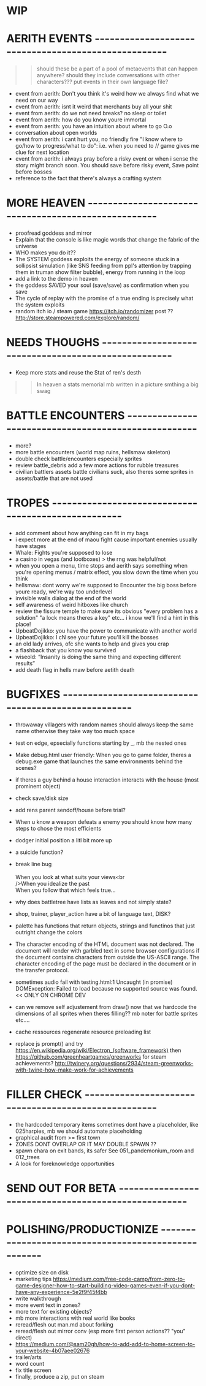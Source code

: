 # WIP


# AERITH EVENTS  ----------------------------------------------------
>> should these be a part of a pool of metaevents that can happen anywhere? should they include conversations with other characters???
>> put events in their own language file?
- event from aerith: Don't you think it's weird how we always find what we need on our way
- event from aerith: isnt it weird that merchants buy all your shit
- event from aerith: do we not need breaks? no sleep or toilet
- event from aerith: how do you know youre immortal
- event from aerith: you have an intuition about where to go O.o
- conversation about open worlds
- event from aerith: i cant hurt you, no friendly fire
      "I know where to go/how to progress/what to do": i.e. when you need to // game gives me clue for next location
- event from aerith: i always pray before a risky event or when i sense the story might branch soon. You should save before risky event,  Save point before bosses
- reference to the fact that there's always a crafting system

# MORE HEAVEN  ----------------------------------------------------

- proofread goddess and mirror
- Explain that the console is like magic words that change the fabric of the universe
- WHO makes you do it??
- The SYSTEM goddess exploits the energy of someone stuck in a sollipsist simulation (like SNS feeding from ppl's attention by    trapping them in truman show filter bubble), energy from running in the loop
- add a link to the demo in heaven
- the goddess SAVED your soul (save/save) as confirmation when you save
- The cycle of replay with the promise of a true ending is precisely what the system exploits
- random itch io / steam game
https://itch.io/randomizer post ??
http://store.steampowered.com/explore/random/


# NEEDS THOUGHS  ----------------------------------------------------

- Keep more stats and reuse the Stat of ren's desth
>> In heaven a stats memorial mb written in a picture smthing a big swag


# BATTLE ENCOUNTERS  ----------------------------------------------------
- more?
- more battle encounters (world map ruins, hellsmaw skeleton)
- double check battle/encounters especially sprites
- review battle_debris add a few more actions for rubble treasures
- civilian battlers assets battle civilians suck, also theres some sprites in assets/battle that are not used


# TROPES  ----------------------------------------------------
- add comment about how anything can fit in my bags
- i expect more at the end of maou fight cause important enemies usually have stages
- Whale: Fights you're supposed to lose
- a casino in vegas (and lootboxes) > the rng was helpful/not
- when you open a menu, time stops and aerith says something when you're opening menus / matrix effect, you slow down the time when you think
- hellsmaw: dont worry we're supposed to Encounter the big boss before youre ready, we're way too underlevel
- invisible walls dialog at the end of the world
- self awareness of weird hitboxes like church
- review the fissure temple to make sure its obvious "every problem has a solution" "a lock means theres a key" etc... i know we'll find a hint in this place!
- UpbeatDojikko: you have the power to communicate with another world
- UpbeatDojikko:  I cN see your future you'll kill the bosses
- an old lady arrives, ofc she wants to help and gives you crap
- a flashback that you know you survived
- wiseold: “Insanity is doing the same thing and expecting different results”
- add death flag in hells maw before aetith death


# BUGFIXES  ----------------------------------------------------
- throwaway villagers with random names should always keep the same name otherwise they take way too much space


- test on edge, epsecially functions starting by _, mb the nested ones
- Make debug.html user friendly: When you go to game folder, theres a debug.exe game that launches the same environments behind the scenes?
- if theres a guy behind a house interaction interacts with the house (most prominent object)
- check save/disk size
- add rens parent sendoff/house before trial?
- When u know a weapon defeats a enemy you should know how many steps to chose the most efficients
- dodger initial position a litl bit more up
- a suicide function?
- break line bug <br><br>When you look at what suits your views<br<br>/&gt;When you idealize the past<br>When you follow that which feels true...
- why does battletree have lists as leaves and not simply state?
- shop, trainer, player_action have a bit of language text, DISK?
- palette has functions that return objects, strings and functinos that just outright change the colors
- The character encoding of the HTML document was not declared. The document will render with garbled text in some browser configurations if the document contains characters from outside the US-ASCII range. The character encoding of the page must be declared in the document or in the transfer protocol.
- sometimes audio fail with testing.html:1 Uncaught (in promise) DOMException: Failed to load because no supported source was found. << ONLY ON CHROME DEV
- can we remove self adjustement from draw() now that we hardcode the dimensions of all sprites when theres filling?? mb noter for battle sprites etc....
- cache ressources  regenerate resource preloading list
- replace js prompt() and try https://en.wikipedia.org/wiki/Electron_(software_framework) then https://github.com/greenheartgames/greenworks for steam achievements? http://twinery.org/questions/2934/steam-greenworks-with-twine-how-make-work-for-achievements

# FILLER CHECK  ----------------------------------------------------
- the hardcoded temporary items sometimes dont have a placeholder, like 025harpies, mb we should automate placeholding
- graphical audit from >= first town
- ZONES DONT OVERLAP OR IT MAY DOUBLE SPAWN ??
- spawn chara on exit bands, its safer
See 051_pandemonium_room and 012_trees
- A look for foreknowledge opportunities

# SEND OUT FOR BETA  ----------------------------------------------------

# POLISHING/PRODUCTIONIZE  ----------------------------------------------------
- optimize size on disk
- marketing tips https://medium.com/free-code-camp/from-zero-to-game-designer-how-to-start-building-video-games-even-if-you-dont-have-any-experience-5e2f9f45f4bb
- write walkthrough
- more event text in zones?
- more text for existing objects?
- mb more interactions with real world like books
- reread/flesh out man.md about forking
- reread/flesh out mirror conv (esp more first person actions?? "you" direct)
- https://medium.com/@sam20gh/how-to-add-add-to-home-screen-to-your-website-4b07aee02676
- trailer/arts
- word count
- fix title screen
- finally, produce a zip, put on steam
